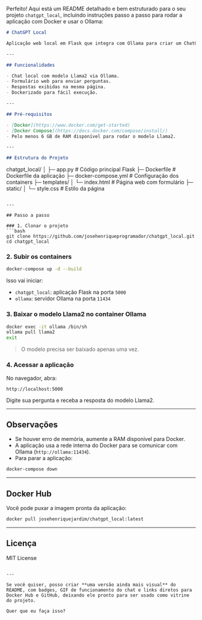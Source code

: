 Perfeito! Aqui está um README detalhado e bem estruturado para o seu projeto `chatgpt_local`, incluindo instruções passo a passo para rodar a aplicação com Docker e usar o Ollama:

```markdown
# ChatGPT Local

Aplicação web local em Flask que integra com Ollama para criar um ChatGPT privado. Permite digitar perguntas em um formulário e receber respostas geradas pelo modelo Llama2. Dockerizado para fácil deploy e portabilidade, podendo rodar em qualquer máquina com Docker.

---

## Funcionalidades

- Chat local com modelo Llama2 via Ollama.
- Formulário web para enviar perguntas.
- Respostas exibidas na mesma página.
- Dockerizado para fácil execução.

---

## Pré-requisitos

- [Docker](https://www.docker.com/get-started)
- [Docker Compose](https://docs.docker.com/compose/install/)
- Pelo menos 6 GB de RAM disponível para rodar o modelo Llama2.

---

## Estrutura do Projeto

```

chatgpt\_local/
│
├─ app.py                 # Código principal Flask
├─ Dockerfile             # Dockerfile da aplicação
├─ docker-compose.yml     # Configuração dos containers
├─ templates/
│   └─ index.html         # Página web com formulário
├─ static/
│   └─ style.css          # Estilo da página

````

---

## Passo a passo

### 1. Clonar o projeto
```bash
git clone https://github.com/josehenriqueprogramador/chatgpt_local.git
cd chatgpt_local
````

### 2. Subir os containers

```bash
docker-compose up -d --build
```

Isso vai iniciar:

* `chatgpt_local`: aplicação Flask na porta `5000`
* `ollama`: servidor Ollama na porta `11434`

### 3. Baixar o modelo Llama2 no container Ollama

```bash
docker exec -it ollama /bin/sh
ollama pull llama2
exit
```

> O modelo precisa ser baixado apenas uma vez.

### 4. Acessar a aplicação

No navegador, abra:

```
http://localhost:5000
```

Digite sua pergunta e receba a resposta do modelo Llama2.

---

## Observações

* Se houver erro de memória, aumente a RAM disponível para Docker.
* A aplicação usa a rede interna do Docker para se comunicar com Ollama (`http://ollama:11434`).
* Para parar a aplicação:

```bash
docker-compose down
```

---

## Docker Hub

Você pode puxar a imagem pronta da aplicação:

```bash
docker pull josehenriquejardim/chatgpt_local:latest
```

---

## Licença

MIT License

```

---

Se você quiser, posso criar **uma versão ainda mais visual** do README, com badges, GIF de funcionamento do chat e links diretos para Docker Hub e GitHub, deixando ele pronto para ser usado como vitrine do projeto.  

Quer que eu faça isso?
```
